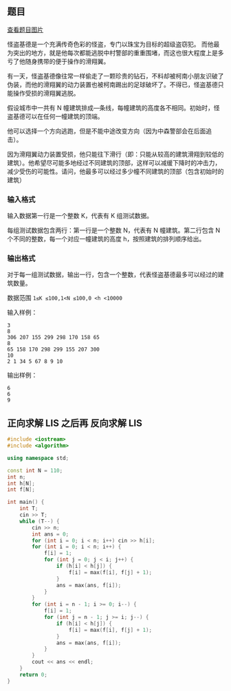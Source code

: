 ## 题目

[查看题目图片](https://cdn.acwing.com/media/article/image/2021/08/20/101476_fd32e8f601-怪盗基德的滑翔翼。png)

怪盗基德是一个充满传奇色彩的怪盗，专门以珠宝为目标的超级盗窃犯。
而他最为突出的地方，就是他每次都能逃脱中村警部的重重围堵，而这也很大程度上是多亏了他随身携带的便于操作的滑翔翼。

有一天，怪盗基德像往常一样偷走了一颗珍贵的钻石，不料却被柯南小朋友识破了伪装，而他的滑翔翼的动力装置也被柯南踢出的足球破坏了。不得已，怪盗基德只能操作受损的滑翔翼逃脱。

假设城市中一共有 N 幢建筑排成—条线，每幢建筑的高度各不相同。初始时，怪盗基德可以在任何一幢建筑的顶端。

他可以选择一个方向逃跑，但是不能中途改变方向（因为中森警部会在后面追击）。

因为滑翔翼动力装置受损，他只能往下滑行（即：只能从较高的建筑滑翔到较低的建筑）。他希望尽可能多地经过不同建筑的顶部，这样可以减缓下降时的冲击力，减少受伤的可能性。请问，他最多可以经过多少幢不同建筑的顶部（包含初始时的建筑）

### 输入格式

输入数据第一行是一个整数 K，代表有 K 组测试数据。

每组测试数据包含两行：第一行是一个整数 N，代表有 N 幢建筑。第二行包含 N 个不同的整数，每一个对应一幢建筑的高度 h，按照建筑的排列顺序给出。

### 输出格式

对于每一组测试数据，输出一行，包含一个整数，代表怪盗基德最多可以经过的建筑数量。

数据范围
`1≤K ≤100,1<N ≤100,0 <h <10000`

输入样例：

```
3  
8
306 207 155 299 298 170 158 65
8
65 158 170 298 299 155 207 300 
10
2 1 34 5 67 8 9 10
```


输出样例：

```
6
6
9
```


## 正向求解 LIS 之后再 反向求解 LIS

``` cpp
#include <iostream>
#include <algorithm>

using namespace std;

const int N = 110;
int n;
int h[N];
int f[N];

int main() {
    int T;
    cin >> T;
    while (T--) {
        cin >> n;
        int ans = 0;
        for (int i = 0; i < n; i++) cin >> h[i];
        for (int i = 0; i < n; i++) {
            f[i] = 1;
            for (int j = 0; j < i; j++) {
                if (h[i] < h[j]) {
                    f[i] = max(f[i], f[j] + 1);
                }
                ans = max(ans, f[i]);
            }
        }
        for (int i = n - 1; i >= 0; i--) {
            f[i] = 1;
            for (int j = n - 1; j >= i; j--) {
                if (h[i] < h[j]) {
                    f[i] = max(f[i], f[j] + 1);
                }
                ans = max(ans, f[i]);
            }
        }
        cout << ans << endl;
    }
    return 0;
}
```
